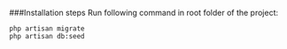 ###Installation steps
Run following command in root folder of the project:
```
php artisan migrate
php artisan db:seed
```
